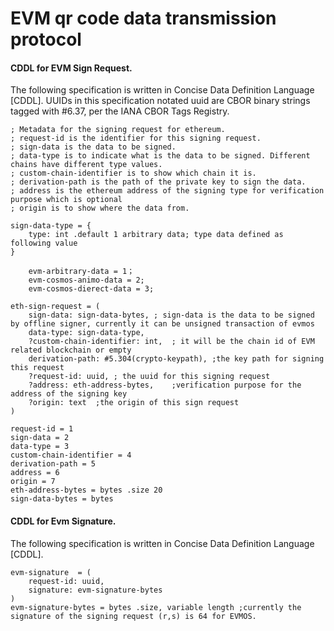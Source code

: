# EVM qr code data transmission protocol 

#### CDDL for EVM Sign Request.
The following specification is written in Concise Data Definition Language [CDDL].
UUIDs in this specification notated uuid are CBOR binary strings tagged with #6.37, per the IANA CBOR Tags Registry.


```
; Metadata for the signing request for ethereum.
; request-id is the identifier for this signing request.
; sign-data is the data to be signed.
; data-type is to indicate what is the data to be signed. Different chains have different type values.
; custom-chain-identifier is to show which chain it is. 
; derivation-path is the path of the private key to sign the data.
; address is the ethereum address of the signing type for verification purpose which is optional
; origin is to show where the data from.

sign-data-type = {
    type: int .default 1 arbitrary data; type data defined as following value
}
 
	evm-arbitrary-data = 1； 
	evm-cosmos-animo-data = 2;
	evm-cosmos-dierect-data = 3;

eth-sign-request = (
    sign-data: sign-data-bytes, ; sign-data is the data to be signed by offline signer, currently it can be unsigned transaction of evmos
    data-type: sign-data-type,
    ?custom-chain-identifier: int,  ; it will be the chain id of EVM related blockchain or empty
    derivation-path: #5.304(crypto-keypath), ;the key path for signing this request
    ?request-id: uuid, ; the uuid for this signing request
    ?address: eth-address-bytes,    ;verification purpose for the address of the signing key
    ?origin: text  ;the origin of this sign request
)

request-id = 1
sign-data = 2
data-type = 3
custom-chain-identifier = 4 
derivation-path = 5
address = 6
origin = 7
eth-address-bytes = bytes .size 20
sign-data-bytes = bytes 
```

#### CDDL for Evm Signature.
The following specification is written in Concise Data Definition Language [CDDL].

```
evm-signature  = (
    request-id: uuid,
    signature: evm-signature-bytes
)
evm-signature-bytes = bytes .size, variable length ;currently the signature of the signing request (r,s) is 64 for EVMOS.
```